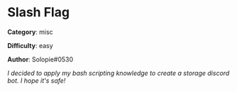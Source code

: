 # Slash Flag

**Category**: misc

**Difficulty**: easy 

**Author**: Solopie#0530

_I decided to apply my bash scripting knowledge to create a storage discord bot. I hope it's safe!_
